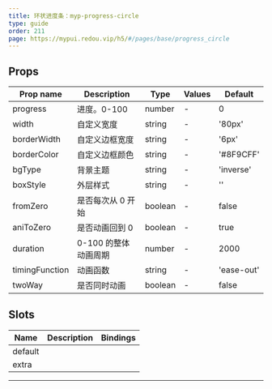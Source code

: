 ```yaml
---
title: 环状进度条：myp-progress-circle
type: guide
order: 211
page: https://mypui.redou.vip/h5/#/pages/base/progress_circle
---
```


## Props

| Prop name      | Description          | Type    | Values | Default    |
| -------------- | -------------------- | ------- | ------ | ---------- |
| progress       | 进度。0-100          | number  | -      | 0          |
| width          | 自定义宽度           | string  | -      | '80px'     |
| borderWidth    | 自定义边框宽度       | string  | -      | '6px'      |
| borderColor    | 自定义边框颜色       | string  | -      | '#8F9CFF'  |
| bgType         | 背景主题             | string  | -      | 'inverse'  |
| boxStyle       | 外层样式             | string  | -      | ''         |
| fromZero       | 是否每次从 0 开始    | boolean | -      | false      |
| aniToZero      | 是否动画回到 0       | boolean | -      | true       |
| duration       | 0-100 的整体动画周期 | number  | -      | 2000       |
| timingFunction | 动画函数             | string  | -      | 'ease-out' |
| twoWay         | 是否同时动画         | boolean | -      | false      |

## Slots

| Name    | Description | Bindings |
| ------- | ----------- | -------- |
| default |             |          |
| extra   |             |          |

---
